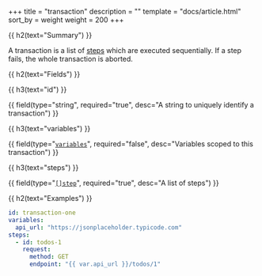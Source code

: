 +++
title = "transaction"
description = ""
template = "docs/article.html"
sort_by = weight
weight = 200
+++

{{ h2(text="Summary") }}

A transaction is a list of [steps](../step) which are executed sequentially. If a step fails, the whole
transaction is aborted.

{{ h2(text="Fields") }}
 
{{ h3(text="id") }}

{{ field(type="string", required="true", desc="A string to uniquely identify a transaction") }}
 
{{ h3(text="variables") }}

{{ field(type="[`variables`](../variables)", required="false", desc="Variables scoped to this transaction") }}
 
{{ h3(text="steps") }}

{{ field(type="[`[]step`](../step)", required="true", desc="A list of steps") }}

{{ h2(text="Examples") }}

```yaml
id: transaction-one
variables:
  api_url: "https://jsonplaceholder.typicode.com"
steps:
  - id: todos-1
    request:
      method: GET
      endpoint: "{{ var.api_url }}/todos/1"
```